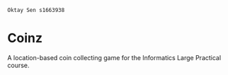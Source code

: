 `Oktay Sen s1663938`
# Coinz
A location-based coin collecting game for the Informatics Large Practical course.

